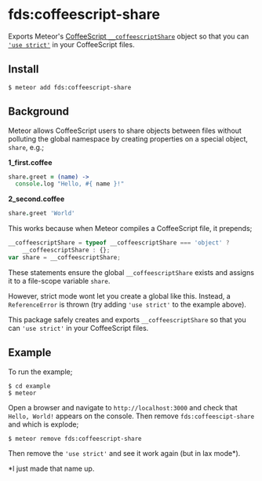fds:coffeescript-share
======================

Exports Meteor's [CoffeeScript `__coffeescriptShare`][meteor-coffeescript]
object so that you can [`'use strict'`][strict-mode] in your CoffeeScript
files.


Install
-------

```ShellSession
$ meteor add fds:coffeescript-share
```


Background
----------

Meteor allows CoffeeScript users to share objects between files without
polluting the global namespace by creating properties on a special object,
`share`, e.g.;

__1_first.coffee__
```CoffeeScript
share.greet = (name) ->
  console.log "Hello, #{ name }!"
```

__2_second.coffee__
```CoffeeScript
share.greet 'World'
```

This works because when Meteor compiles a CoffeeScript file, it prepends;

```JavaScript
__coffeescriptShare = typeof __coffeescriptShare === 'object' ?
    __coffeescriptShare : {};
var share = __coffeescriptShare;
```

These statements ensure the global `__coffeescriptShare` exists and assigns it to
a file-scope variable `share`.

However, strict mode wont let you create a global like this. Instead, a
`ReferenceError` is thrown (try adding `'use strict'` to the example above).

This package safely creates and exports `__coffeescriptShare` so that you can
`'use strict'` in your CoffeeScript files.


Example
-------

To run the example;

```ShellSession
$ cd example
$ meteor
```

Open a browser and navigate to `http://localhost:3000` and check that
`Hello, World!` appears on the console. Then remove `fds:coffeescipt-share` and
which is explode;

```ShellSession
$ meteor remove fds:coffeescript-share
```

Then remove the `'use strict'` and see it work again (but in lax mode*).

*I just made that name up.


[meteor-coffeescript]: https://docs.meteor.com/#/full/coffeescript "Meteor's coffeescript package documentation"
[strict-mode]: https://developer.mozilla.org/en-US/docs/Web/JavaScript/Reference/Strict_mode "MDN's strict mode documentation"

